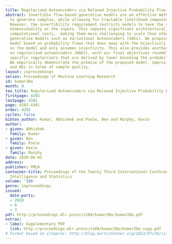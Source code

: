 ```yaml
---
title: Regularized Autoencoders via Relaxed Injective Probability Flow
abstract: Invertible flow-based generative models are an effective method for learning
  to generate samples, while allowing for tractable likelihood computation and inference.
  However, the invertibility requirement restricts models to have the same latent
  dimensionality as the inputs. This imposes significant architectural, memory, and
  computational costs,  making them more challenging to scale than other classes of
  generative models such as Variational Autoencoders (VAEs). We propose a generative
  model based on probability flows that does away with the bijectivity requirement
  on the model and only assumes injectivity. This also provides another perspective
  on regularized autoencoders (RAEs), with our final objectives resembling RAEs with
  specific regularizers that are derived by lower bounding the probability flow objective.
  We empirically demonstrate the promise of the proposed model, improving over VAEs
  and AEs in terms of sample quality.
layout: inproceedings
series: Proceedings of Machine Learning Research
id: kumar20a
month: 0
tex_title: Regularized Autoencoders via Relaxed Injective Probability Flow
firstpage: 4292
lastpage: 4301
page: 4292-4301
order: 4292
cycles: false
bibtex_author: Kumar, Abhishek and Poole, Ben and Murphy, Kevin
author:
- given: Abhishek
  family: Kumar
- given: Ben
  family: Poole
- given: Kevin
  family: Murphy
date: 2020-06-03
address: 
publisher: PMLR
container-title: Proceedings of the Twenty Third International Conference on Artificial
  Intelligence and Statistics
volume: '108'
genre: inproceedings
issued:
  date-parts:
  - 2020
  - 6
  - 3
pdf: http://proceedings.mlr.press/v108/kumar20a/kumar20a.pdf
extras:
- label: Supplementary PDF
  link: http://proceedings.mlr.press/v108/kumar20a/kumar20a-supp.pdf
# Format based on citeproc: http://blog.martinfenner.org/2013/07/30/citeproc-yaml-for-bibliographies/
---
```

